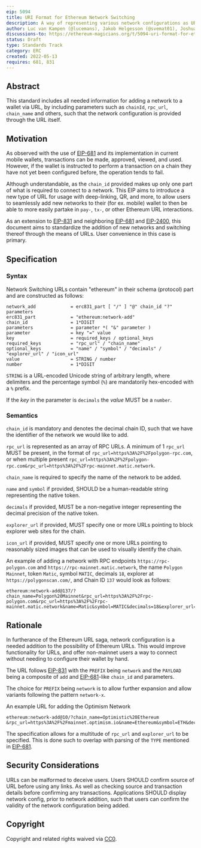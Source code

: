 ```yaml
---
eip: 5094
title: URI Format for Ethereum Network Switching
description: A way of representing various network configurations as URLs.
author: Luc van Kampen (@lucemans), Jakob Helgesson (@svemat01), Joshua Hendrix (@thejoshuahendrix)
discussions-to: https://ethereum-magicians.org/t/5094-uri-format-for-ethereum-network-switching/9277
status: Draft
type: Standards Track
category: ERC
created: 2022-05-13
requires: 681, 831
---
```


## Abstract

This standard includes all needed information for adding a network to a wallet via URL, by including parameters such as `chainId`, `rpc_url`, `chain_name` and others, such that the network configuration is provided through the URL itself.

## Motivation

As observed with the use of [EIP-681](./eip-681.md) and its implementation in current mobile wallets, transactions can be made, approved, viewed, and used. However, if the wallet is instructed to perform a transaction on a chain they have not yet been configured before, the operation tends to fail.

Although understandable, as the `chain_id` provided makes up only one part of what is required to connect to a network. This EIP aims to introduce a new type of URL for usage with deep-linking, QR, and more, to allow users to seamlessly add new networks to their (for ex. mobile) wallet to then be able to more easily partake in `pay-`, `tx-`, or other Ethereum URL interactions.

As an extension to [EIP-831](./eip-831.md) and neighboring [EIP-681](./eip-681.md) and [EIP-2400](./eip-2400.md), this document aims to standardize the addition of new networks and switching thereof through the means of URLs. User convenience in this case is primary.

## Specification

### Syntax

Network Switching URLs contain "ethereum" in their schema (protocol) part and are constructed as follows:

    network_add             = erc831_part [ "/" ] "@" chain_id "?" parameters
    erc831_part             = "ethereum:network-add" 
    chain_id                = 1*DIGIT
    parameters              = parameter *( "&" parameter )
    parameter               = key "=" value
    key                     = required_keys / optional_keys
    required_keys           = "rpc_url" / "chain_name"
    optional_keys           = "name" / "symbol" / "decimals" / "explorer_url" / "icon_url"
    value                   = STRING / number
    number                  = 1*DIGIT

`STRING` is a URL-encoded Unicode string of arbitrary length, where delimiters and the
percentage symbol (`%`) are mandatorily hex-encoded with a `%` prefix.

If the *key* in the parameter is `decimals` the *value* MUST be a `number`.

### Semantics

`chain_id` is mandatory and denotes the decimal chain ID, such that we have the identifier of the network we would like to add.

`rpc_url` is represented as an array of RPC URLs. A minimum of 1 `rpc_url` MUST be present, in the format of `rpc_url=https%3A%2F%2Fpolygon-rpc.com`, or when multiple present `rpc_url=https%3A%2F%2Fpolygon-rpc.com&rpc_url=https%3A%2F%2Frpc-mainnet.matic.network`.

`chain_name` is required to specify the name of the network to be added.

`name` and `symbol` if provided, SHOULD be a human-readable string representing the native token.

`decimals` if provided, MUST be a non-negative integer representing the decimal precision of the native token.

`explorer_url` if provided, MUST specify one or more URLs pointing to block explorer web sites for the chain.

`icon_url` if provided, MUST specify one or more URLs pointing to reasonably sized images that can be used to visually identify the chain.

An example of adding a network with RPC endpoints `https://rpc-polygon.com` and `https://rpc-mainnet.matic.network`, the name `Polygon Mainnet`, token `Matic`, symbol `MATIC`, decimals `18`, explorer at `https://polygonscan.com/`, and Chain ID `137` would look as follows:

```URL
ethereum:network-add@137/?chain_name=Polygon%20Mainnet&rpc_url=https%3A%2F%2Frpc-polygon.com&rpc_url=https%3A%2F%2Frpc-mainnet.matic.network&name=Matic&symbol=MATIC&decimals=18&explorer_url=https%3A%2F%2Fpolygonscan.com
```

## Rationale

In furtherance of the Ethereum URL saga, network configuration is a needed addition to the possibility of Ethereum URLs. This would improve functionality for URLs, and offer non-mainnet users a way to connect without needing to configure their wallet by hand.

The URL follows [EIP-831](./eip-831.md) with the `PREFIX` being `network` and the `PAYLOAD` being a composite of `add` and [EIP-681](./eip-681.md)-like `chain_id` and parameters.

The choice for `PREFIX` being `network` is to allow further expansion and allow variants following the pattern `network-x`.

An example URL for adding the Optimism Network

```URL
ethereum:network-add@10/?chain_name=Optimistic%20Ethereum
&rpc_url=https%3A%2F%2Fmainnet.optimism.io&name=Ethereum&symbol=ETH&decimals=18&explorer_url=https%3A%2F%2Foptimistic.etherscan.io
```

The specification allows for a multitude of `rpc_url` and `explorer_url` to be specified. This is done such to overlap with parsing of the `TYPE` mentioned in [EIP-681](./eip-681.md).

## Security Considerations

URLs can be malformed to deceive users. Users SHOULD confirm source of URL before using any links. As well as checking source and transaction details before confirming any transactions. Applications SHOULD display network config, prior to network addition, such that users can confirm the validity of the network configuration being added.

## Copyright

Copyright and related rights waived via [CC0](../LICENSE.md).
